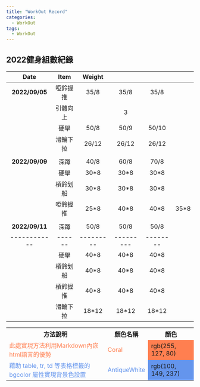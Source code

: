 ```yaml
---
title: "WorkOut Record"
categories:
  - WorkOut
tags:
  - WorkOut
---
```

## 2022健身組數紀錄

| **Date**       | **Item** | **Weight** |       |   |  |
|:--------------:|:------:|:--------:|:-----:|:-----:|:----:|
| **2022/09/05** | 啞鈴握推   | 35/8     | 35/8  | 35/8  |      |
|                | 引體向上   |          | 3     |       |      |
|                | 硬舉     | 50/8     | 50/9  | 50/10 |      |
|                | 滑輪下拉 | 26/12    | 26/12 | 26/12 |      |
|                |          |          |       |       |      |
| **2022/09/09** | 深蹲     | 40/8     | 60/8  | 70/8  |      |
|                | 硬舉     | 30*8     | 30*8  | 30*8  |      |
|                | 槓鈴划船 | 30*8     | 30*8  | 30*8  |      |
|                | 啞鈴握推 | 25*8     | 40*8  | 40*8  | 35*8 |
|                |          |         |       |       |      |
| **2022/09/11** | 深蹲     | 50/8    | 50/8    | 50/8    |
|------------    |------    |---------|---------|-------- |
|                | 硬舉     | 40*8    | 40*8    | 40*8    |
|                | 槓鈴划船 | 40*8    | 40*8    | 40*8    |
|                | 槓鈴握推 | 40*8    | 40*8    | 40*8    |
|                | 滑輪下拉 | 18*12   | 18*12   | 18*12   |




<table><tbody>
    <tr>
        <th>方法說明</th><th>顏色名稱</th><th>顏色</th>
    </tr>
    <tr>
        <td><font color="Coral">此處實現方法利用Markdown內嵌html語言的優勢</font>
        </td>
        <td><font color="Coral">Coral</font>
        </td>
        <td bgcolor="Coral">rgb(255, 127, 80)
        </td>
    </tr>
    <tr>
        <td><font color="CornflowerBlue">藉助 table, tr, td 等表格標籤的 bgcolor 屬性實現背景色設置</font>
        </td>
        <td><font color="CornflowerBlue">AntiqueWhite</font>
        </td>
        <td bgcolor="CornflowerBlue">rgb(100, 149, 237)
        </td>
    </tr>



